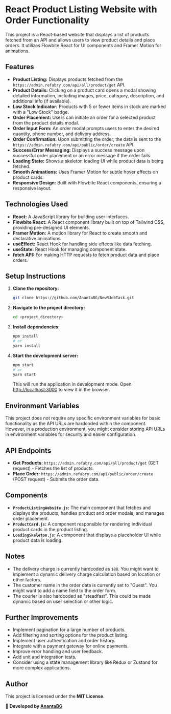 # React Product Listing Website with Order Functionality

This project is a React-based website that displays a list of products fetched from an API and allows users to view product details and place orders. It utilizes Flowbite React for UI components and Framer Motion for animations.

## Features

* **Product Listing:** Displays products fetched from the `https://admin.refabry.com/api/all/product/get` API.
* **Product Details:** Clicking on a product card opens a modal showing detailed information, including images, price, category, description, and additional info (if available).
* **Low Stock Indicator:** Products with 5 or fewer items in stock are marked with a "Low Stock" badge.
* **Order Placement:** Users can initiate an order for a selected product from the product details modal.
* **Order Input Form:** An order modal prompts users to enter the desired quantity, phone number, and delivery address.
* **Order Confirmation:** Upon submitting the order, the data is sent to the `https://admin.refabry.com/api/public/order/create` API.
* **Success/Error Messaging:** Displays a success message upon successful order placement or an error message if the order fails.
* **Loading State:** Shows a skeleton loading UI while product data is being fetched.
* **Smooth Animations:** Uses Framer Motion for subtle hover effects on product cards.
* **Responsive Design:** Built with Flowbite React components, ensuring a responsive layout.

## Technologies Used

* **React:** A JavaScript library for building user interfaces.
* **Flowbite React:** A React component library built on top of Tailwind CSS, providing pre-designed UI elements.
* **Framer Motion:** A motion library for React to create smooth and declarative animations.
* **useEffect:** React Hook for handling side effects like data fetching.
* **useState:** React Hook for managing component state.
* **fetch API:** For making HTTP requests to fetch product data and place orders.

## Setup Instructions

1.  **Clone the repository:**
    ```bash
    git clone https://github.com/AnantaBG/NewRJobTask.git
    ```

2.  **Navigate to the project directory:**
    ```bash
    cd <project_directory>
    ```

3.  **Install dependencies:**
    ```bash
    npm install
    # or
    yarn install
    ```

4.  **Start the development server:**
    ```bash
    npm start
    # or
    yarn start
    ```

    This will run the application in development mode. Open [http://localhost:3000](http://localhost:5173) to view it in the browser.

## Environment Variables

This project does not require any specific environment variables for basic functionality as the API URLs are hardcoded within the component. However, in a production environment, you might consider storing API URLs in environment variables for security and easier configuration.

## API Endpoints

* **Get Products:** `https://admin.refabry.com/api/all/product/get` (GET request) - Fetches the list of products.
* **Place Order:** `https://admin.refabry.com/api/public/order/create` (POST request) - Submits the order data.

## Components

* **`ProductListingWebsite.js`:** The main component that fetches and displays the products, handles product and order modals, and manages order placement.
* **`ProductCard.js`:** A component responsible for rendering individual product cards in the product listing.
* **`LoadingSkeleton.js`:** A component that displays a placeholder UI while product data is loading.

## Notes

* The delivery charge is currently hardcoded as `$80`. You might want to implement a dynamic delivery charge calculation based on location or other factors.
* The customer name in the order data is currently set to "Guest". You might want to add a name field to the order form.
* The courier is also hardcoded as "steadfast". This could be made dynamic based on user selection or other logic.

## Further Improvements

* Implement pagination for a large number of products.
* Add filtering and sorting options for the product listing.
* Implement user authentication and order history.
* Integrate with a payment gateway for online payments.
* Improve error handling and user feedback.
* Add unit and integration tests.
* Consider using a state management library like Redux or Zustand for more complex applications.

## Author

This project is licensed under the **MIT License**.  

📌 **Developed by [AnantaBG](https://github.com/AnantaBG)** 
